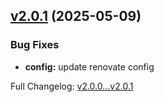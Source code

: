 ## [v2.0.1](https://github.com/ansidev/counter-analytics-vue/compare/v2.0.0...v2.0.1) (2025-05-09)

### Bug Fixes

- **config:** update renovate config

Full Changelog: [v2.0.0...v2.0.1](https://github.com/ansidev/counter-analytics-vue/compare/v2.0.0...v2.0.1)
